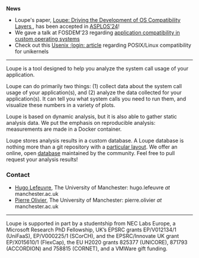 **News**
- Loupe's paper, [Loupe: Driving the Development of OS Compatibility Layers
](https://arxiv.org/pdf/2309.15996.pdf), has been accepted in [ASPLOS'24](https://www.asplos-conference.org/asplos2024/)!
- We gave a talk at FOSDEM'23 regarding [application compatibility in custom operating systems](https://fosdem.org/2023/schedule/event/loupe/)
- Check out this [Usenix ;login: article](https://www.usenix.org/publications/loginonline/unikraft-and-coming-age-unikernels) regarding POSIX/Linux compatibility for unikernels

* * *

Loupe is a tool designed to help you analyze the system call usage of your application.

Loupe can do primarily two things: (1) collect data about the system call usage of your application(s), and (2) analyze the data collected for your application(s). It can tell you what system calls you need to run them, and visualize these numbers in a variety of plots.

Loupe is based on dynamic analysis, but it is also able to gather static analysis data. We put the emphasis on reproducible analysis: measurements are made in a Docker container.

Loupe stores analysis results in a custom database. A Loupe database is nothing more than a git repository with a [particular layout](https://github.com/unikraft/loupe/blob/staging/doc/DATABASE_FORMAT.md). We offer an online, open [database](https://github.com/unikraft/loupedb) maintained by the community. Feel free to pull request your analysis results!

### Contact

- [Hugo Lefeuvre](https://owl.eu.com/), The University of Manchester: hugo.lefeuvre *at* manchester.ac.uk
- [Pierre Olivier](https://sites.google.com/view/pierreolivier), The University of Manchester: pierre.olivier *at* manchester.ac.uk

* * *

Loupe is supported in part by a studentship from NEC Labs Europe, a Microsoft Research PhD Fellowship, UK’s EPSRC grants EP/V012134/1 (UniFaaS), EP/V000225/1 (SCorCH), and the EPSRC/Innovate UK grant EP/X015610/1 (FlexCap), the EU H2020 grants 825377 (UNICORE), 871793 (ACCORDION) and 758815 (CORNET), and a VMWare gift funding.
